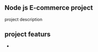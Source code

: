 <h2>Node js E-commerce project</h2>

<p>project description</p>

<h2>project featurs</h2>
<ul>
  <li></li>
</ul>
